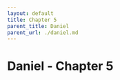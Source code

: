 ```yaml
---
layout: default
title: Chapter 5
parent_title: Daniel
parent_url: ./daniel.md
---
```


# Daniel - Chapter 5
